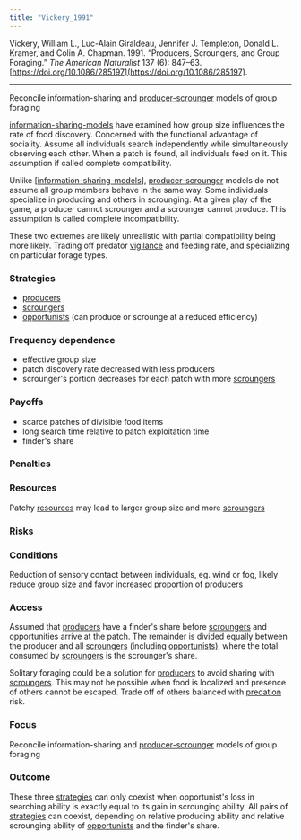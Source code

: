 ```yaml
---
title: "Vickery_1991"
---
```


Vickery, William L., Luc-Alain Giraldeau, Jennifer J. Templeton, Donald L. Kramer, and Colin A. Chapman. 1991. “Producers, Scroungers, and Group Foraging.” _The American Naturalist_ 137 (6): 847–63. [https://doi.org/10.1086/285197](https://doi.org/10.1086/285197).

---

Reconcile information-sharing and [producer-scrounger](../topics/producer-scrounger.md) models of group foraging

[information-sharing-models](../topics/information-sharing-models.md) have examined how group size influences the rate of food discovery. Concerned with the functional advantage of sociality. Assume all individuals search independently while simultaneously observing each other. When a patch is found, all individuals feed on it. This assumption if called complete compatibility. 

Unlike [[information-sharing-models](../topics/information-sharing-models.md)], [producer-scrounger](../topics/producer-scrounger.md) models do not assume all group members behave in the same way. Some individuals specialize in producing and others in scrounging. At a given play of the game, a producer cannot scrounger and a scrounger cannot produce. This assumption is called complete incompatibility. 

These two extremes are likely unrealistic with partial compatibility being more likely. Trading off predator [vigilance](../topics/vigilance.md) and feeding rate, and specializing on particular forage types. 

### Strategies

- [producers](../topics/producers.md)
- [scroungers](../topics/scroungers.md)
- [opportunists](../topics/opportunists.md) (can produce or scrounge at a reduced efficiency)

### Frequency dependence

- effective group size
- patch discovery rate decreased with less producers
- scrounger's portion decreases for each patch with more [scroungers](../topics/scroungers.md)

### Payoffs

- scarce patches of divisible food items
- long search time relative to patch exploitation time
- finder's share

### Penalties

### Resources

Patchy [resources](../topics/resources.md) may lead to larger group size and more [scroungers](../topics/scroungers.md)

### Risks

### Conditions

Reduction of sensory contact between individuals, eg. wind or fog, likely reduce group size and favor increased proportion of [producers](../topics/producers.md)

### Access

Assumed that [producers](../topics/producers.md) have a finder's share before [scroungers](../topics/scroungers.md) and opportunities arrive at the patch. The remainder is divided equally between the producer and all [scroungers](../topics/scroungers.md) (including [opportunists](../topics/opportunists.md)), where the total consumed by [scroungers](../topics/scroungers.md) is the scrounger's share.

Solitary foraging could be a solution for [producers](../topics/producers.md) to avoid sharing with [scroungers](../topics/scroungers.md). This may not be possible when food is localized and presence of others cannot be escaped. Trade off of others balanced with [predation](../topics/predation.md) risk. 

### Focus

Reconcile information-sharing and [producer-scrounger](../topics/producer-scrounger.md) models of group foraging

### Outcome

These three [strategies](../topics/strategies.md) can only coexist when opportunist's loss in searching ability is exactly equal to its gain in scrounging ability. All pairs of [strategies](../topics/strategies.md) can coexist, depending on relative producing ability and relative scrounging ability of [opportunists](../topics/opportunists.md) and the finder's share. 